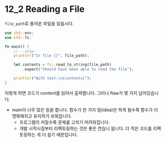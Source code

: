 # 12_2 Reading a File

`file_path`로 들어온 파일을 읽읍시다.

```rust
use std::env;
use std::fs;

fn main() {
    // --snip--
    println!("In file {}", file_path);

    let contents = fs::read_to_string(file_path)
        .expect("Should have been able to read the file");

    println!("With text:\n{contents}");
}
```

이렇게 하면 코드가 content를 읽어서 출력합니다.
그러나 flaw가 몇 가지 남아있습니다.

- main이 너무 많은 일을 합니다. 함수가 한 가지 일(idea)만 하게 될수록 함수가 더
    명확해지고 유지하기 쉬워집니다.
  - 프로그램이 커질수록 문제를 고치기 어려워집니다.
  - 개발 시작시점부터 리팩토링하는 것은 좋은 연습니 됩니다. 더 적은 코드를
      리팩토링하는 게 더 쉽기 때문입니다.
